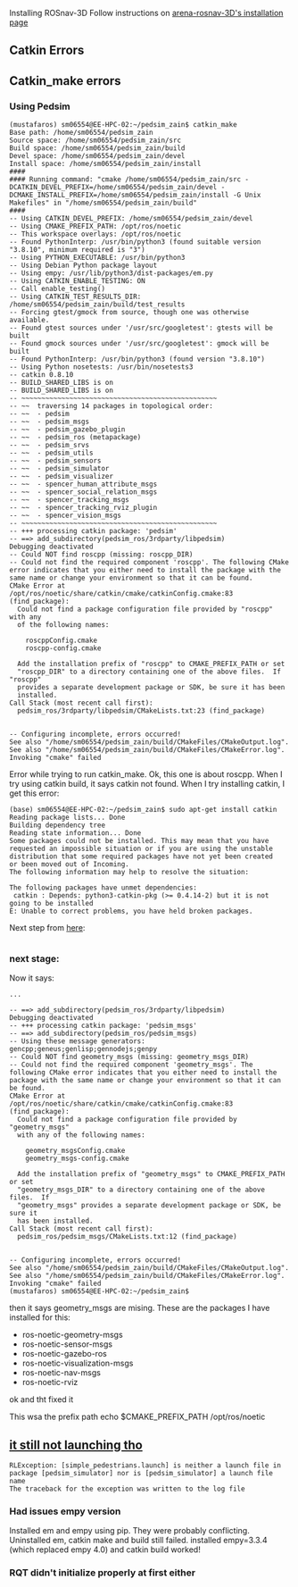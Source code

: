 Installing ROSnav-3D
Follow instructions on [arena-rosnav-3D's installation page](https://github.com/ZainAU/arena-rosnav-3D-walkthrough/blob/main/docs/Installation.md)
## Catkin Errors
## Catkin_make errors
### Using Pedsim
```
(mustafaros) sm06554@EE-HPC-02:~/pedsim_zain$ catkin_make
Base path: /home/sm06554/pedsim_zain
Source space: /home/sm06554/pedsim_zain/src
Build space: /home/sm06554/pedsim_zain/build
Devel space: /home/sm06554/pedsim_zain/devel
Install space: /home/sm06554/pedsim_zain/install
####
#### Running command: "cmake /home/sm06554/pedsim_zain/src -DCATKIN_DEVEL_PREFIX=/home/sm06554/pedsim_zain/devel -DCMAKE_INSTALL_PREFIX=/home/sm06554/pedsim_zain/install -G Unix Makefiles" in "/home/sm06554/pedsim_zain/build"
####
-- Using CATKIN_DEVEL_PREFIX: /home/sm06554/pedsim_zain/devel
-- Using CMAKE_PREFIX_PATH: /opt/ros/noetic
-- This workspace overlays: /opt/ros/noetic
-- Found PythonInterp: /usr/bin/python3 (found suitable version "3.8.10", minimum required is "3") 
-- Using PYTHON_EXECUTABLE: /usr/bin/python3
-- Using Debian Python package layout
-- Using empy: /usr/lib/python3/dist-packages/em.py
-- Using CATKIN_ENABLE_TESTING: ON
-- Call enable_testing()
-- Using CATKIN_TEST_RESULTS_DIR: /home/sm06554/pedsim_zain/build/test_results
-- Forcing gtest/gmock from source, though one was otherwise available.
-- Found gtest sources under '/usr/src/googletest': gtests will be built
-- Found gmock sources under '/usr/src/googletest': gmock will be built
-- Found PythonInterp: /usr/bin/python3 (found version "3.8.10") 
-- Using Python nosetests: /usr/bin/nosetests3
-- catkin 0.8.10
-- BUILD_SHARED_LIBS is on
-- BUILD_SHARED_LIBS is on
-- ~~~~~~~~~~~~~~~~~~~~~~~~~~~~~~~~~~~~~~~~~~~~~~~~~
-- ~~  traversing 14 packages in topological order:
-- ~~  - pedsim
-- ~~  - pedsim_msgs
-- ~~  - pedsim_gazebo_plugin
-- ~~  - pedsim_ros (metapackage)
-- ~~  - pedsim_srvs
-- ~~  - pedsim_utils
-- ~~  - pedsim_sensors
-- ~~  - pedsim_simulator
-- ~~  - pedsim_visualizer
-- ~~  - spencer_human_attribute_msgs
-- ~~  - spencer_social_relation_msgs
-- ~~  - spencer_tracking_msgs
-- ~~  - spencer_tracking_rviz_plugin
-- ~~  - spencer_vision_msgs
-- ~~~~~~~~~~~~~~~~~~~~~~~~~~~~~~~~~~~~~~~~~~~~~~~~~
-- +++ processing catkin package: 'pedsim'
-- ==> add_subdirectory(pedsim_ros/3rdparty/libpedsim)
Debugging deactivated
-- Could NOT find roscpp (missing: roscpp_DIR)
-- Could not find the required component 'roscpp'. The following CMake error indicates that you either need to install the package with the same name or change your environment so that it can be found.
CMake Error at /opt/ros/noetic/share/catkin/cmake/catkinConfig.cmake:83 (find_package):
  Could not find a package configuration file provided by "roscpp" with any
  of the following names:

    roscppConfig.cmake
    roscpp-config.cmake

  Add the installation prefix of "roscpp" to CMAKE_PREFIX_PATH or set
  "roscpp_DIR" to a directory containing one of the above files.  If "roscpp"
  provides a separate development package or SDK, be sure it has been
  installed.
Call Stack (most recent call first):
  pedsim_ros/3rdparty/libpedsim/CMakeLists.txt:23 (find_package)


-- Configuring incomplete, errors occurred!
See also "/home/sm06554/pedsim_zain/build/CMakeFiles/CMakeOutput.log".
See also "/home/sm06554/pedsim_zain/build/CMakeFiles/CMakeError.log".
Invoking "cmake" failed

```

Error while trying to run catkin_make. Ok, this one is about roscpp. When I try using catkin build, it says catkin not found. When I try installing catkin, I get this error:
```
(base) sm06554@EE-HPC-02:~/pedsim_zain$ sudo apt-get install catkin
Reading package lists... Done
Building dependency tree       
Reading state information... Done
Some packages could not be installed. This may mean that you have
requested an impossible situation or if you are using the unstable
distribution that some required packages have not yet been created
or been moved out of Incoming.
The following information may help to resolve the situation:

The following packages have unmet dependencies:
 catkin : Depends: python3-catkin-pkg (>= 0.4.14-2) but it is not going to be installed
E: Unable to correct problems, you have held broken packages.

```

Next step from [here](https://answers.ros.org/question/413806/could-not-find-a-package-configuration-file-provided-by-roscpp/):
```sudo apt-get install ros-<distro>-roscpp

```

### next stage:
Now it says:
```
...

-- ==> add_subdirectory(pedsim_ros/3rdparty/libpedsim)
Debugging deactivated
-- +++ processing catkin package: 'pedsim_msgs'
-- ==> add_subdirectory(pedsim_ros/pedsim_msgs)
-- Using these message generators: gencpp;geneus;genlisp;gennodejs;genpy
-- Could NOT find geometry_msgs (missing: geometry_msgs_DIR)
-- Could not find the required component 'geometry_msgs'. The following CMake error indicates that you either need to install the package with the same name or change your environment so that it can be found.
CMake Error at /opt/ros/noetic/share/catkin/cmake/catkinConfig.cmake:83 (find_package):
  Could not find a package configuration file provided by "geometry_msgs"
  with any of the following names:

    geometry_msgsConfig.cmake
    geometry_msgs-config.cmake

  Add the installation prefix of "geometry_msgs" to CMAKE_PREFIX_PATH or set
  "geometry_msgs_DIR" to a directory containing one of the above files.  If
  "geometry_msgs" provides a separate development package or SDK, be sure it
  has been installed.
Call Stack (most recent call first):
  pedsim_ros/pedsim_msgs/CMakeLists.txt:12 (find_package)


-- Configuring incomplete, errors occurred!
See also "/home/sm06554/pedsim_zain/build/CMakeFiles/CMakeOutput.log".
See also "/home/sm06554/pedsim_zain/build/CMakeFiles/CMakeError.log".
Invoking "cmake" failed
(mustafaros) sm06554@EE-HPC-02:~/pedsim_zain$ 
```

then it says geometry_msgs are mising. These are the packages I have installed for this:
* ros-noetic-geometry-msgs
* ros-noetic-sensor-msgs
* ros-noetic-gazebo-ros
* ros-noetic-visualization-msgs
* ros-noetic-nav-msgs
* ros-noetic-rviz

ok and tht fixed it

This wsa the prefix path
echo $CMAKE_PREFIX_PATH
/opt/ros/noetic

## [it still not launching tho](https://github.com/srl-freiburg/pedsim_ros/issues/66 )

```(mustafaros) sm06554@EE-HPC-02:~/pedsim_zain/src/pedsim_ros/pedsim_simulator/launch$ roslaunch pedsim_simulator simple_pedestrians.launch
RLException: [simple_pedestrians.launch] is neither a launch file in package [pedsim_simulator] nor is [pedsim_simulator] a launch file name
The traceback for the exception was written to the log file
```


### Had issues empy version
Installed em and empy using pip. They were probably conflicting. Uninstalled em, catkin make and build still failed. installed empy=3.3.4 (which replaced empy 4.0) and catkin build worked!


### RQT didn't initialize properly at first either
